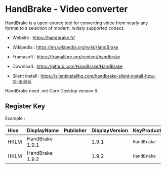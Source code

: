 # HandBrake - Video converter

HandBrake is a open-source tool for converting video from nearly
any format to a selection of modern, widely supported codecs.

* Website : https://handbrake.fr/
* Wikipedia : https://en.wikipedia.org/wiki/HandBrake
* Framasoft : https://framalibre.org/content/handbrake

* Download : https://github.com/HandBrake/HandBrake
* Silent install : https://silentinstallhq.com/handbrake-silent-install-how-to-guide/

HandBrake need .net Core Desktop version 6.


## Register Key

Example :

 | Hive | DisplayName | Publisher | DisplayVersion | KeyProduct | UninstallExe |
 |:---- |:----------- |:--------- |:-------------- |:---------- |:------------ |
 | HKLM | HandBrake 1.9.1 |  | 1.9.1 | `HandBrake` | `C:\Program Files\HandBrake\uninst.exe` |
 | HKLM | HandBrake 1.9.2 |  | 1.9.2 | `HandBrake` | `C:\Program Files\HandBrake\uninst.exe` |
